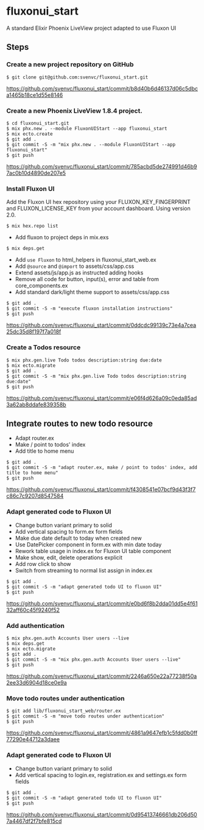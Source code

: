 # fluxonui_start

A standard Elixir Phoenix LiveView project adapted to use Fluxon UI


## Steps


### Create a new project repository on GitHub

```console
$ git clone git@github.com:svenvc/fluxonui_start.git
```

https://github.com/svenvc/fluxonui_start/commit/b8d40b6d46137d06c5dbca1465b18ce1d55e8146


### Create a new Phoenix LiveView 1.8.4 project.

```console
$ cd fluxonui_start.git
$ mix phx.new . --module FluxonUIStart --app fluxonui_start
$ mix ecto.create  
$ git add .
$ git commit -S -m "mix phx.new . --module FluxonUIStart --app fluxonui_start"
$ git push
```

https://github.com/svenvc/fluxonui_start/commit/785acbd5de274991d46b97ac0b10d4890de207e5


### Install Fluxon UI

Add the Fluxon UI hex repository using your FLUXON_KEY_FINGERPRINT and FLUXON_LICENSE_KEY from your account dashboard. Using version 2.0.

```console
$ mix hex.repo list
```

- Add fluxon to project deps in mix.exs

```console
$ mix deps.get
```

- Add `use Fluxon` to html_helpers in fluxonui_start_web.ex
- Add `@source` and `@import` to assets/css/app.css
- Extend assets/js/app.js as instructed adding hooks
- Remove all code for button, input(s), error and table from core_components.ex
- Add standard dark/light theme support to assets/css/app.css

```console
$ git add .
$ git commit -S -m "execute fluxon installation instructions"
$ git push
```

https://github.com/svenvc/fluxonui_start/commit/0ddcdc99139c73e4a7cea25dc35d8f197f7a018f


### Create a Todos resource

```console
$ mix phx.gen.live Todo todos description:string due:date
$ mix ecto.migrate
$ git add .
$ git commit -S -m "mix phx.gen.live Todo todos description:string due:date"
$ git push
```

https://github.com/svenvc/fluxonui_start/commit/e06f4d626a09c0eda85ad3a62ab8ddafe839358b


## Integrate routes to new todo resource

- Adapt router.ex
- Make / point to todos' index
- Add title to home menu

```console
$ git add .
$ git commit -S -m "adapt router.ex, make / point to todos' index, add title to home menu"
$ git push
```

https://github.com/svenvc/fluxonui_start/commit/f4308541e07bcf9d43f3f7c86c7c9207d8547584


### Adapt generated code to Fluxon UI

- Change button variant primary to solid
- Add vertical spacing to form.ex form fields
- Make due date default to today when created new
- Use DatePicker component in form.ex with min date today
- Rework table usage in index.ex for Fluxon UI table component
- Make show, edit, delete operations explicit
- Add row click to show
- Switch from streaming to normal list assign in index.ex

```console
$ git add .
$ git commit -S -m "adapt generated todo UI to fluxon UI"
$ git push
```

https://github.com/svenvc/fluxonui_start/commit/e0bd6f8b2dda01dd5e4f6132aff60c45f9240f52


### Add authentication

```console
$ mix phx.gen.auth Accounts User users --live
$ mix deps.get
$ mix ecto.migrate
$ git add .
$ git commit -S -m "mix phx.gen.auth Accounts User users --live"
$ git push
```

https://github.com/svenvc/fluxonui_start/commit/2246a650e22a77238f50a2ee33d6904d18ce0e9a


### Move todo routes under authentication

```console
$ git add lib/fluxonui_start_web/router.ex
$ git commit -S -m "move todo routes under authentication"
$ git push
```

https://github.com/svenvc/fluxonui_start/commit/4861a9647efb1c5fdd0b0ff77290e44712a3daee


### Adapt generated code to Fluxon UI

- Change button variant primary to solid
- Add vertical spacing to login.ex, registration.ex and settings.ex form fields

```console
$ git add .
$ git commit -S -m "adapt generated todo UI to fluxon UI"
$ git push
```

https://github.com/svenvc/fluxonui_start/commit/0d95413746661db206d507a4467df2f7bfe815cd

